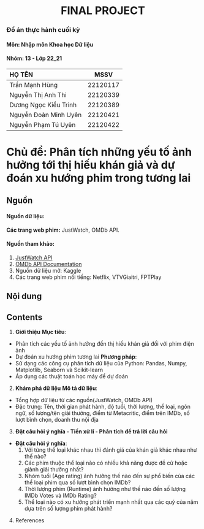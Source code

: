 # <center>FINAL PROJECT<center>

### Đồ án thực hành cuối kỳ 
#### Môn: Nhập môn Khoa học Dữ liệu
#### Nhóm: 13 - Lớp 22_21
| HỌ TÊN                | MSSV      |
|:------------------    |:--------: |
| Trần Mạnh Hùng  | 22120117|
| Nguyễn Thị Anh Thi| 22120339  |
| Dương Ngọc Kiều Trinh  | 22120389  |
| Nguyễn Đoàn Minh Uyên  | 22120421  |
| Nguyễn Phạm Tú Uyên  | 22120422  |

# Chủ đề: Phân tích những yếu tố ảnh hưởng tới thị hiếu khán giả và dự đoán xu hướng phim trong tương lai

## Nguồn
#### Nguồn dữ liệu: 
**Các trang web phim:** JustWatch, OMDb API.
#### Nguồn tham khảo:
1. [JustWatch API](https://www.justwatch.com/us/api)
2. [OMDb API Documentation](https://www.omdbapi.com/)
3. Nguồn dữ liệu mở: Kaggle
4. Các trang web phim nổi tiếng: Netflix, VTVGiaitri, FPTPlay

## Nội dung
## Contents
1. **Giới thiệu**
**Mục tiêu**:
- Phân tích các yếu tố ảnh hưởng đến thị hiếu khán giả đối với phim điện ảnh
- Dự đoán xu hướng phim tương lai
**Phương pháp**:
- Sử dạng các công cụ phân tích dữ liệu của Python: Pandas, Numpy, Matplotlib, Seaborn và Scikit-learn
- Áp dụng các thuật toán học máy để dự đoán
2. **Khám phá dữ liệu**
**Mô tả dữ liệu**:
- Tổng hợp dữ liệu từ các nguồn(JustWatch, OMDb API)
- Đặc trưng: Tên, thời gian phát hành, độ tuổi, thời lượng, thể loại, ngôn ngữ, số lượng/tên giải thưởng, điểm từ Metacritic, điểm trên IMDb, số lượt bình chọn, doanh thu nội địa
3. **Đặt câu hỏi ý nghĩa - Tiền xử lí - Phân tích để trả lời câu hỏi**
- **Đặt câu hỏi ý nghĩa**:
  1. Với từng thể loại khác nhau thì đánh giá của khán giả khác nhau như thế nào? 
  2. Các phim thuộc thể loại nào có nhiều khả năng được đề cử hoặc giành giải thưởng nhất? 
  3. Nhóm tuổi (Age rating) ảnh hưởng thế nào đến sự phổ biến của các thể loại phim qua số lượt bình chọn IMDb? 
  4. Thời lượng phim (Runtime) ảnh hưởng như thế nào đến số lượng IMDb Votes và IMDb Rating? 
  5. Thể loại nào có xu hướng phát triển mạnh nhất qua các quý của năm dựa trên số lượng phim phát hành? 
4. References    
